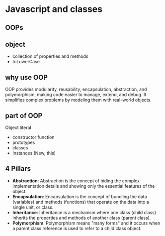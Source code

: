# Javascript and classes

## OOPs

## object
- collection of properties and methods
- toLowerCase

## why use OOP
OOP provides modularity, reusability, encapsulation, abstraction, and polymorphism, making code easier to manage, extend, and debug. It simplifies complex problems by modeling them with real-world objects.

## part of OOP
Object literal
- constructor function 
- prototypes 
- classes
- Instances (New, this)

## 4 Pillars
- **Abstraction**:
        Abstraction is the concept of hiding the complex implementation details and showing only the essential features of the object.
- **Encapsulation**: 
        Encapsulation is the concept of bundling the data (variables) and methods (functions) that operate on the data into a single unit, or class.
- **Inheritance**:
        Inheritance is a mechanism where one class (child class) inherits the properties and methods of another class (parent class).
- **Polymorphism**:
        Polymorphism means "many forms" and it occurs when a parent class reference is used to refer to a child class object.